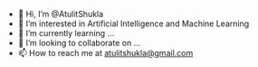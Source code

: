 - 👋 Hi, I’m @AtulitShukla
- 👀 I’m interested in Artificial Intelligence and Machine Learning
- 🌱 I’m currently learning ...
- 💞️ I’m looking to collaborate on ...
- 📫 How to reach me at atulitshukla@gmail.com

<!---
AtulitShukla/AtulitShukla is a ✨ special ✨ repository because its `README.md` (this file) appears on your GitHub profile.
You can click the Preview link to take a look at your changes.
--->
